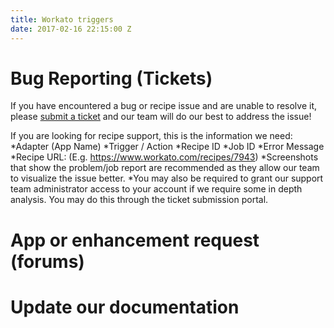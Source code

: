 ```yaml
---
title: Workato triggers
date: 2017-02-16 22:15:00 Z
---
```


# Bug Reporting (Tickets)
If you have encountered a bug or recipe issue and are unable to resolve it, please [submit a ticket](https://support.workato.com/support/tickets/new) and our team will do our best to address the issue!


If you are looking for recipe support, this is the information we need:
*Adapter (App Name)
*Trigger / Action
*Recipe ID
*Job ID
*Error Message
*Recipe URL: (E.g. https://www.workato.com/recipes/7943)
*Screenshots that show the problem/job report are recommended as they allow our team to visualize the issue better.
*You may also be required to grant our support team administrator access to your account if we require some in depth analysis. You may do this through the ticket submission portal.

# App or enhancement request (forums)


# Update our documentation 
